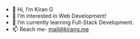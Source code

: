 - 👋 Hi, I’m Kiran G
- 👀 I’m interested in Web Development!
- 🌱 I’m currently learning Full-Stack Development.
- 📫 Reach me- mail@kirang.me
